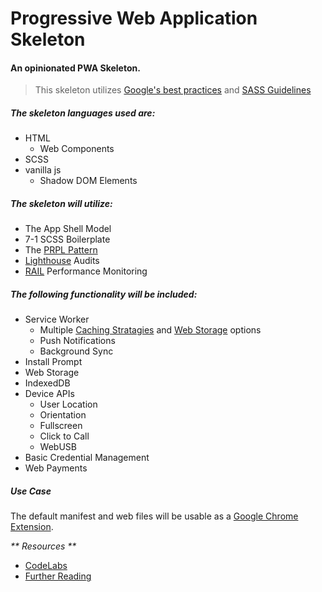 # Progressive Web Application Skeleton
#### An opinionated PWA Skeleton.

> This skeleton utilizes [Google's best practices](https://developers.google.com/web/fundamentals) and [SASS Guidelines](https://sass-guidelin.es/#the-7-1-pattern)

##### The skeleton languages used are:
- HTML
  - Web Components
- SCSS
- vanilla js
  - Shadow DOM Elements

##### The skeleton will utilize:
- The App Shell Model
- 7-1 SCSS Boilerplate
- The [PRPL Pattern](https://web.dev/apply-instant-loading-with-prpl/)
- [Lighthouse](https://developers.google.com/web/tools/lighthouse/) Audits
- [RAIL](https://web.dev/rail/) Performance Monitoring
 

##### The following functionality will be included:
- Service Worker
  - Multiple [Caching Stratagies](https://developers.google.com/web/fundamentals/instant-and-offline/offline-cookbook/) and [Web Storage](https://developers.google.com/web/fundamentals/instant-and-offline/web-storage#data_model) options
  - Push Notifications
  - Background Sync
- Install Prompt
- Web Storage
- IndexedDB
- Device APIs
  - User Location
  - Orientation
  - Fullscreen
  - Click to Call
  - WebUSB
- Basic Credential Management
- Web Payments

##### Use Case
The default manifest and web files will be usable as a [Google Chrome](https://www.google.com/chrome/) [Extension](https://chrome.google.com/webstore/category/extensions?hl=en).

_** Resources **_
- [CodeLabs](https://codelabs.developers.google.com)
- [Further Reading](https://codelabs.developers.google.com/codelabs/your-first-pwapp/#7)
